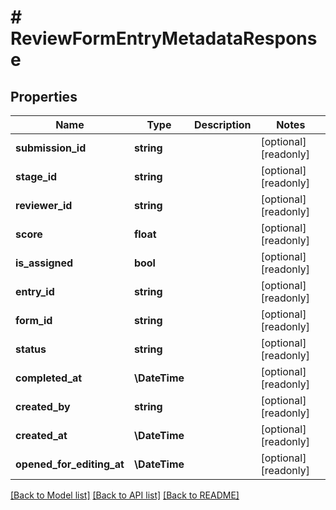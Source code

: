 # # ReviewFormEntryMetadataResponse

## Properties

Name | Type | Description | Notes
------------ | ------------- | ------------- | -------------
**submission_id** | **string** |  | [optional] [readonly]
**stage_id** | **string** |  | [optional] [readonly]
**reviewer_id** | **string** |  | [optional] [readonly]
**score** | **float** |  | [optional] [readonly]
**is_assigned** | **bool** |  | [optional] [readonly]
**entry_id** | **string** |  | [optional] [readonly]
**form_id** | **string** |  | [optional] [readonly]
**status** | **string** |  | [optional] [readonly]
**completed_at** | **\DateTime** |  | [optional] [readonly]
**created_by** | **string** |  | [optional] [readonly]
**created_at** | **\DateTime** |  | [optional] [readonly]
**opened_for_editing_at** | **\DateTime** |  | [optional] [readonly]

[[Back to Model list]](../../README.md#models) [[Back to API list]](../../README.md#endpoints) [[Back to README]](../../README.md)
